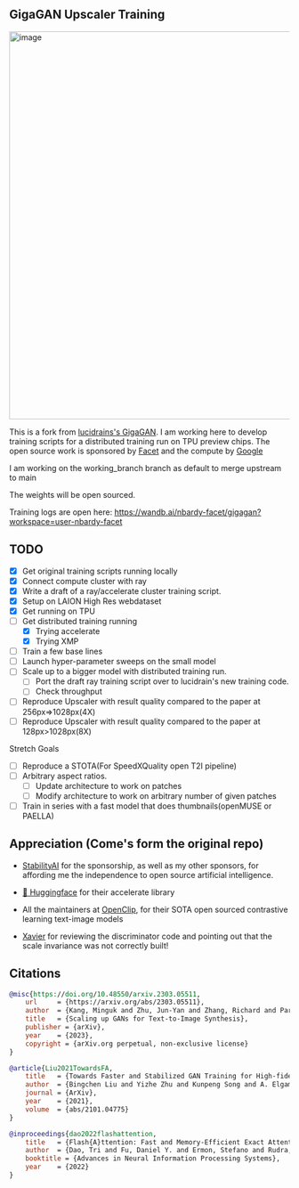 ## GigaGAN Upscaler Training 

<img width="697" alt="image" src="https://github.com/nbardy/gigagan-pytorch/assets/1278972/0504550c-e81a-4db2-86ee-8421ccca0e4e">


This is a fork from [lucidrains's GigaGAN](https://github.com/lucidrains/lightweight-gan). I am working here to develop training scripts for a distributed training run on TPU preview chips. The open source work is sponsored by [Facet](https://facet.ai/) and the compute by [Google](http://google.com)

I am working on the working_branch branch as default to merge upstream to main

The weights will be open sourced.

Training logs are open here:
https://wandb.ai/nbardy-facet/gigagan?workspace=user-nbardy-facet


## TODO
- [x] Get original training scripts running locally
- [x] Connect compute cluster with ray 
- [x] Write a draft of a ray/accelerate cluster training script.
- [x] Setup on LAION High Res webdataset
- [x] Get running on TPU
- [ ] Get distributed training running
  - [x] Trying accelerate
  - [x] Trying XMP
- [ ] Train a few base lines
- [ ] Launch hyper-parameter sweeps on the small model
- [ ] Scale up to a bigger model with distributed training run.
    - [ ] Port the draft ray training script over to lucidrain's new training code.
    - [ ] Check throughput
- [ ] Reproduce Upscaler with result quality compared to the paper at 256px=>1028px(4X)
- [ ] Reproduce Upscaler with result quality compared to the paper at 128px>1028px(8X)

Stretch Goals
- [ ] Reproduce a STOTA(For SpeedXQuality open T2I pipeline)
 - [ ] Arbitrary aspect ratios.
   - [ ] Update architecture to work on patches
   - [ ] Modify architecture to work on arbitrary number of given patches
 - [ ] Train in series with a fast model that does thumbnails(openMUSE or PAELLA)

## Appreciation (Come's form the original repo)

- <a href="https://stability.ai/">StabilityAI</a> for the sponsorship, as well as my other sponsors, for affording me the independence to open source artificial intelligence.

- <a href="https://huggingface.co/">🤗 Huggingface</a> for their accelerate library

- All the maintainers at <a href="https://github.com/mlfoundations/open_clip">OpenClip</a>, for their SOTA open sourced contrastive learning text-image models

- <a href="https://github.com/XavierXiao">Xavier</a> for reviewing the discriminator code and pointing out that the scale invariance was not correctly built!

## Citations

```bibtex
@misc{https://doi.org/10.48550/arxiv.2303.05511,
    url     = {https://arxiv.org/abs/2303.05511},
    author  = {Kang, Minguk and Zhu, Jun-Yan and Zhang, Richard and Park, Jaesik and Shechtman, Eli and Paris, Sylvain and Park, Taesung},  
    title   = {Scaling up GANs for Text-to-Image Synthesis},
    publisher = {arXiv},
    year    = {2023},
    copyright = {arXiv.org perpetual, non-exclusive license}
}
```

```bibtex
@article{Liu2021TowardsFA,
    title   = {Towards Faster and Stabilized GAN Training for High-fidelity Few-shot Image Synthesis},
    author  = {Bingchen Liu and Yizhe Zhu and Kunpeng Song and A. Elgammal},
    journal = {ArXiv},
    year    = {2021},
    volume  = {abs/2101.04775}
}
```

```bibtex
@inproceedings{dao2022flashattention,
    title   = {Flash{A}ttention: Fast and Memory-Efficient Exact Attention with {IO}-Awareness},
    author  = {Dao, Tri and Fu, Daniel Y. and Ermon, Stefano and Rudra, Atri and R{\'e}, Christopher},
    booktitle = {Advances in Neural Information Processing Systems},
    year    = {2022}
}
```
